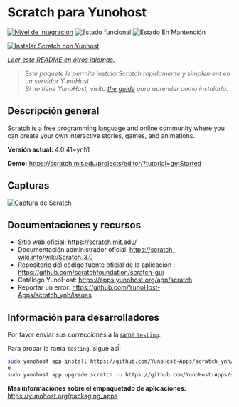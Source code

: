 <!--
Este archivo README esta generado automaticamente<https://github.com/YunoHost/apps/tree/master/tools/readme_generator>
No se debe editar a mano.
-->

# Scratch para Yunohost

[![Nivel de integración](https://dash.yunohost.org/integration/scratch.svg)](https://ci-apps.yunohost.org/ci/apps/scratch/) ![Estado funcional](https://ci-apps.yunohost.org/ci/badges/scratch.status.svg) ![Estado En Mantención](https://ci-apps.yunohost.org/ci/badges/scratch.maintain.svg)

[![Instalar Scratch con Yunhost](https://install-app.yunohost.org/install-with-yunohost.svg)](https://install-app.yunohost.org/?app=scratch)

*[Leer este README en otros idiomas.](./ALL_README.md)*

> *Este paquete le permite instalarScratch rapidamente y simplement en un servidor YunoHost.*  
> *Si no tiene YunoHost, visita [the guide](https://yunohost.org/install) para aprender como instalarla.*

## Descripción general

Scratch is a free programming language and online community where you can create your own interactive stories, games, and animations.

**Versión actual:** 4.0.41~ynh1

**Demo:** <https://scratch.mit.edu/projects/editor/?tutorial=getStarted>

## Capturas

![Captura de Scratch](./doc/screenshots/800px-Scratch_3.0_Éditeur.png)

## Documentaciones y recursos

- Sitio web oficial: <https://scratch.mit.edu/>
- Documentación administrador oficial: <https://scratch-wiki.info/wiki/Scratch_3.0>
- Repositorio del código fuente oficial de la aplicación : <https://github.com/scratchfoundation/scratch-gui>
- Catálogo YunoHost: <https://apps.yunohost.org/app/scratch>
- Reportar un error: <https://github.com/YunoHost-Apps/scratch_ynh/issues>

## Información para desarrolladores

Por favor enviar sus correcciones a la [rama `testing`](https://github.com/YunoHost-Apps/scratch_ynh/tree/testing).

Para probar la rama `testing`, sigue asÍ:

```bash
sudo yunohost app install https://github.com/YunoHost-Apps/scratch_ynh/tree/testing --debug
o
sudo yunohost app upgrade scratch -u https://github.com/YunoHost-Apps/scratch_ynh/tree/testing --debug
```

**Mas informaciones sobre el empaquetado de aplicaciones:** <https://yunohost.org/packaging_apps>
